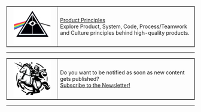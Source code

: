 <script async data-uid="441afe2f7b" src="https://testwhere.ck.page/441afe2f7b/index.js"></script>

<table border="none" cellspacing="0" cellpadding="0">
    <tbody>
        <tr>
            <td align="center" vertical-align="center" width="120px">
                <img src="logo-product-principles.png" width="100px">
            </td>
            <td vertical-align="center">
                <p><a href="/product-principles/">Product Principles</a><br>Explore Product, System, Code, Process/Teamwork and Culture principles behind high-quality products.</p>
            </td>
        </tr>
    </tbody>
</table>

---

<table border="none" cellspacing="0" cellpadding="0">
    <tbody>
        <tr>
            <td align="center" vertical-align="center" width="120px">
                <img src="logo.jpg" width="100px">
            </td>
            <td vertical-align="center">
                <p>Do you want to be notified as soon as new content gets published?<br><a data-formkit-toggle="441afe2f7b" href="https://testwhere.ck.page/441afe2f7b">Subscribe to the Newsletter!</a><br></p>
            </td>
        </tr>
    </tbody>
</table>

---